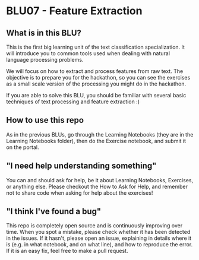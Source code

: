 # BLU07 - Feature Extraction

## What is in this BLU?

This is the first big learning unit of the text classification specialization. It will introduce you to common tools used when dealing with natural language processing problems.

We will focus on how to extract and process features from raw text. The objective is to prepare you for the hackathon, so you can see the exercises as a small scale version of the processing you might do in the hackathon. 

If you are able to solve this BLU, you should be familiar with several basic techniques of text processing and feature extraction :)

## How to use this repo

As in the previous BLUs, go through the Learning Notebooks (they are in the Learning Notebooks folder),
 then do the Exercise notebook, and submit it on the portal.

## "I need help understanding something"

You can and should ask for help, be it about Learning Notebooks, Exercises, or anything else. Please checkout the How to Ask for Help, and remember not to share code when asking for help about the exercises!

## "I think I've found a bug"

This repo is completely open source and is continuously improving over time. When you spot a mistake, please check whether it has been detected in the issues. If it hasn't, please open an issue, explaining in details where it is (e.g. in what notebook, and on what line), and how to reproduce the error. If it is an easy fix, feel free to make a pull request.
